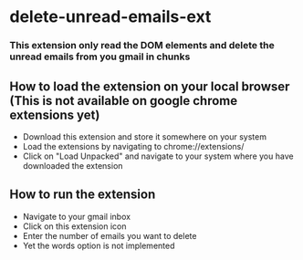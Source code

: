 # delete-unread-emails-ext
### This extension only read the DOM elements and delete the unread emails from you gmail in chunks

## How to load the extension on your local browser (This is not available on google chrome extensions yet)
- Download this extension and store it somewhere on your system
- Load the extensions by navigating to chrome://extensions/
- Click on "Load Unpacked" and navigate to your system where you have downloaded the extension

## How to run the extension
- Navigate to your gmail inbox
- Click on this extension icon
- Enter the number of emails you want to delete
- Yet the words option is not implemented
